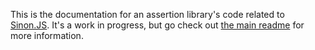 This is the documentation for an assertion library's code related to [Sinon.JS](https://sinonjs.org/). It's a work in progress, but go check out [the main readme](../../../../) for more information.
